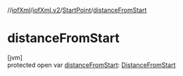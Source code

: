 //[iofXml](../../../index.md)/[iofXml.v2](../index.md)/[StartPoint](index.md)/[distanceFromStart](distance-from-start.md)

# distanceFromStart

[jvm]\
protected open var [distanceFromStart](distance-from-start.md): [DistanceFromStart](../-distance-from-start/index.md)
